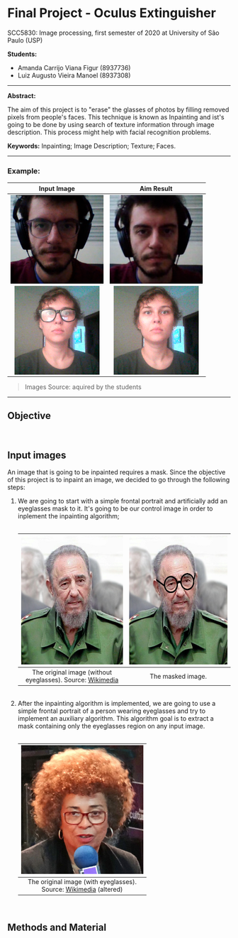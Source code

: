 # Final Project - Oculus Extinguisher
 SCC5830: Image processing, first semester of 2020 at University of São Paulo (USP)

**Students:**
* Amanda Carrijo Viana Figur (8937736)
* Luiz Augusto Vieira Manoel (8937308)

---


**Abstract:**

The aim of this project is to "erase" the glasses of photos by filling removed pixels from people's faces. This technique is known as Inpainting and ist's going to be done by using search of texture information through image description. This process might help with facial recognition problems.

**Keywords:**
Inpainting; Image Description; Texture; Faces.

---

### Example:
 
| Input Image | Aim Result |
|:--:|:--:|
| <img src="/images/01-oculos.png" align="center" height="200" > | <img src="/images/02-oculos.png" align="center" height="200" > |
|<img src="/images/03-oculos.png" align="center" height="200" >| <img src="/images/04-oculos.png" align="center" height="200" >|

> Images Source: aquired by the students

---

## Objective


<br/>

## Input images

<p>An image that is going to be inpainted requires a mask. Since the objective of this project is to inpaint an image, we decided to go through the following steps:</p>
<ol>
<li>We are going to start with a simple frontal portrait and artificially add an eyeglasses mask to it. It's going to be our control image in order to inplement the inpainting algorithm;</li>

<br/>

| <img src="/images/fidel-01.png" height="290" /> | <img src="/images/fidel-02.png" height="290" /> |
|:--:|:--:|
| The original image (without<br/>eyeglasses). Source: <a title="Fidel" href="https://commons.wikimedia.org/wiki/Fidel_Castro#/media/File:Fidel_Castro.jpg" target="_blank" rel="noopener">Wikimedia</a> | The masked image. |

<br/>

<li>After the inpainting algorithm is implemented, we are going to use a simple frontal portrait of a person wearing eyeglasses and try to implement an auxiliary algorithm. This algorithm goal is to extract a mask containing only the eyeglasses region on any input image.</li>

<br/>

| <img src="/images/angela-01.png" height="290" /> |
|:--:|
| The original image (with eyeglasses).<br/>Source: <a title="Angela" href="https://commons.wikimedia.org/wiki/File:Angela_Davis_%C3%A0_France_Culture_(Palais_de_Tokyo)_(8586327078).jpg" target="_blank" rel="noopener">Wikimedia</a> (altered) |
</ol>
<br/>

## Methods and Material
